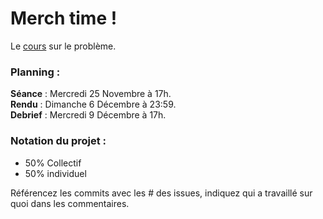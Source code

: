 # Merch time !

Le [cours](https://www.i3s.unice.fr/master-info/assets/s1/graphes-prog-dyn/merchTime.pdf) sur le problème.

### Planning :
**Séance** : Mercredi 25 Novembre à 17h.  
**Rendu** : Dimanche 6 Décembre à 23:59.  
**Debrief** : Mercredi 9 Décembre à 17h.  

### Notation du projet :
- 50% Collectif
- 50% individuel 

Référencez les commits avec les # des issues, indiquez qui a travaillé sur quoi dans les commentaires.

